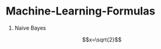 # Machine-Learning-Formulas

1. Naive Bayes

<!-- <img src="https://render.githubusercontent.com/render/math?math={P(A|C)=\frac{\P(C|A)\P(A)}{\P(C)}}##gh-light-mode-only"> -->
$$x=\sqrt{2}$$
